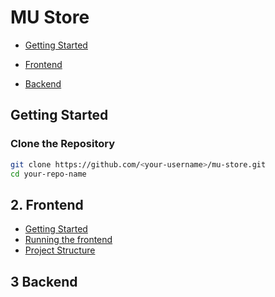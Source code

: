 # MU Store

- [Getting Started](#getting-started)

- [Frontend](#2-frontend)

- [Backend]( #3-backend)

## Getting Started

### Clone the Repository

```bash
git clone https://github.com/<your-username>/mu-store.git
cd your-repo-name
```

## 2. Frontend

- [Getting Started](./frontend/docs/getting-started.md)
- [Running the frontend](./frontend/docs/run-frontend.md)
- [Project Structure](./frontend/docs/project-strucutre.md)

## 3 Backend
